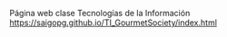 Página web clase Tecnologías de la Información
https://saigopg.github.io/TI_GourmetSociety/index.html
